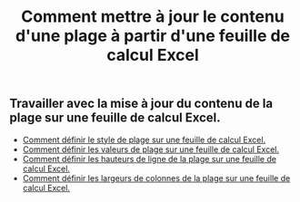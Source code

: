 ﻿---
title: Comment mettre à jour le contenu d'une plage à partir d'une feuille de calcul Excel
second_title: Aspose.Cells Cloud Documen
linktitle: Mise à jour
type: docs
url: /fr/ranges/update/
keywords: How to update range content from an Excel worksheet
description: Aspose.Cells Cloud REST API prend en charge la mise à jour du contenu de la plage à partir d'une feuille de calcul Excel. Le SDK prend en charge différents types de langages de développement. Ils incluent Android, C#, Go, Java, NodeJS, Perl, PHP, Python, Ruby et Swift.
weight: 20
kwords: Excel, Office Cloud, REST API, Feuille de calcul, PDF, CSV, Json, Markdwon, Comment mettre à jour le contenu d'une plage à partir d'une feuille de calcul Excel
---
## Travailler avec la mise à jour du contenu de la plage sur une feuille de calcul Excel.


- [Comment définir le style de plage sur une feuille de calcul Excel.](/cells/fr/ranges/update/style/) 
- [Comment définir les valeurs de plage sur une feuille de calcul Excel.](/cells/fr/ranges/update/values/) 
- [Comment définir les hauteurs de ligne de la plage sur une feuille de calcul Excel.](/cells/fr/ranges/update/row-height/) 
- [Comment définir les largeurs de colonnes de la plage sur une feuille de calcul Excel.](/cells/fr/ranges/update/column-width/) 

